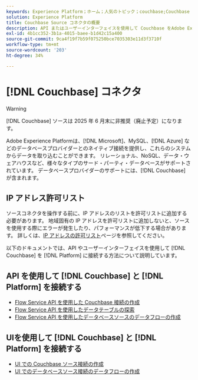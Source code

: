 ```yaml
---
keywords: Experience Platform；ホーム；人気のトピック；couchbase;Couchbase
solution: Experience Platform
title: Couchbase Source コネクタの概要
description: API またはユーザーインターフェイスを使用して Couchbase をAdobe Experience Platformに接続する方法について説明します。
exl-id: 4b1cc352-3b1a-4015-baee-b1d42c15a400
source-git-commit: 9ca4f19f7b59f075250bce7035303e11d3f3710f
workflow-type: tm+mt
source-wordcount: '203'
ht-degree: 34%

---
```


# [!DNL Couchbase] コネクタ

>[!WARNING]
>
>[!DNL Couchbase] ソースは 2025 年 6 月末に非推奨（廃止予定）になります。

Adobe Experience Platformは、[!DNL Microsoft]、MySQL、[!DNL Azure] などのデータベースプロバイダーとのネイティブ接続を提供し、これらのシステムからデータを取り込むことができます。 リレーショナル、NoSQL、データ・ウェアハウスなど、様々なタイプのサード・パーティ・データベースがサポートされています。 データベースプロバイダーのサポートには、[!DNL Couchbase] が含まれます。

## IP アドレス許可リスト

ソースコネクタを操作する前に、IP アドレスのリストを許可リストに追加する必要があります。 地域固有の IP アドレスを許可リストに追加しないと、ソースを使用する際にエラーが発生したり、パフォーマンスが低下する場合があります。 詳しくは、[IP アドレスの許可リスト](../../ip-address-allow-list.md)ページを参照してください。

以下のドキュメントでは、API やユーザーインターフェイスを使用して [!DNL Couchbase] を [!DNL Platform] に接続する方法について説明しています。

## API を使用して [!DNL Couchbase] と [!DNL Platform] を接続する

- [Flow Service API を使用した Couchbase 接続の作成](../../tutorials/api/create/databases/couchbase.md)
- [Flow Service API を使用したデータテーブルの探索](../../tutorials/api/explore/tabular.md)
- [Flow Service API を使用したデータベースソースのデータフローの作成](../../tutorials/api/collect/database-nosql.md)

## UIを使用して [!DNL Couchbase] と [!DNL Platform] を接続する

- [UI での Couchbase ソース接続の作成](../../tutorials/ui/create/databases/couchbase.md)
- [UI でのデータベースソース接続のデータフローの作成](../../tutorials/ui/dataflow/databases.md)

